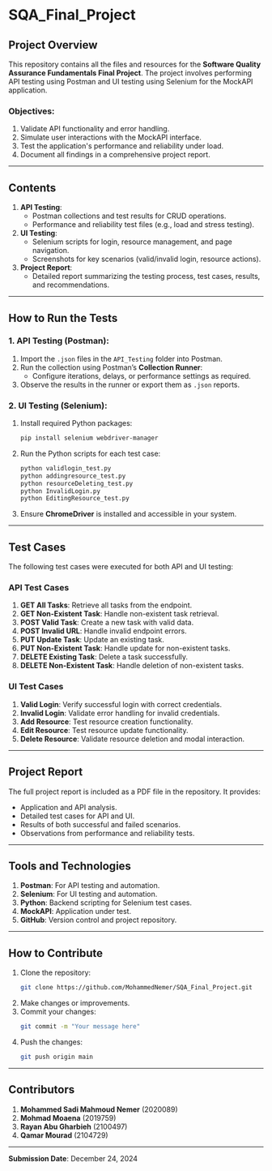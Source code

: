 # SQA_Final_Project
## **Project Overview**
This repository contains all the files and resources for the **Software Quality Assurance Fundamentals Final Project**. The project involves performing API testing using Postman and UI testing using Selenium for the MockAPI application.

### **Objectives:**
1. Validate API functionality and error handling.
2. Simulate user interactions with the MockAPI interface.
3. Test the application's performance and reliability under load.
4. Document all findings in a comprehensive project report.

---

## **Contents**
1. **API Testing**:
   - Postman collections and test results for CRUD operations.
   - Performance and reliability test files (e.g., load and stress testing).
2. **UI Testing**:
   - Selenium scripts for login, resource management, and page navigation.
   - Screenshots for key scenarios (valid/invalid login, resource actions).
3. **Project Report**:
   - Detailed report summarizing the testing process, test cases, results, and recommendations.

---

## **How to Run the Tests**

### **1. API Testing (Postman):**
1. Import the `.json` files in the `API_Testing` folder into Postman.
2. Run the collection using Postman’s **Collection Runner**:
   - Configure iterations, delays, or performance settings as required.
3. Observe the results in the runner or export them as `.json` reports.

### **2. UI Testing (Selenium):**
1. Install required Python packages:
   ```bash
   pip install selenium webdriver-manager
   ```
2. Run the Python scripts for each test case:
   ```bash
   python validlogin_test.py
   python addingresource_test.py
   python resourceDeleting_test.py
   python InvalidLogin.py
   python EditingResource_test.py
   ```
3. Ensure **ChromeDriver** is installed and accessible in your system.

---

## **Test Cases**
The following test cases were executed for both API and UI testing:

### **API Test Cases**
1. **GET All Tasks**: Retrieve all tasks from the endpoint.
2. **GET Non-Existent Task**: Handle non-existent task retrieval.
3. **POST Valid Task**: Create a new task with valid data.
4. **POST Invalid URL**: Handle invalid endpoint errors.
5. **PUT Update Task**: Update an existing task.
6. **PUT Non-Existent Task**: Handle update for non-existent tasks.
7. **DELETE Existing Task**: Delete a task successfully.
8. **DELETE Non-Existent Task**: Handle deletion of non-existent tasks.

### **UI Test Cases**
1. **Valid Login**: Verify successful login with correct credentials.
2. **Invalid Login**: Validate error handling for invalid credentials.
3. **Add Resource**: Test resource creation functionality.
4. **Edit Resource**: Test resource update functionality.
5. **Delete Resource**: Validate resource deletion and modal interaction.

---

## **Project Report**
The full project report is included as a PDF file in the repository. It provides:
- Application and API analysis.
- Detailed test cases for API and UI.
- Results of both successful and failed scenarios.
- Observations from performance and reliability tests.

---

## **Tools and Technologies**
1. **Postman**: For API testing and automation.
2. **Selenium**: For UI testing and automation.
3. **Python**: Backend scripting for Selenium test cases.
4. **MockAPI**: Application under test.
5. **GitHub**: Version control and project repository.

---

## **How to Contribute**
1. Clone the repository:
   ```bash
   git clone https://github.com/MohammedNemer/SQA_Final_Project.git
   ```
2. Make changes or improvements.
3. Commit your changes:
   ```bash
   git commit -m "Your message here"
   ```
4. Push the changes:
   ```bash
   git push origin main
   ```

---

## **Contributors**
1. **Mohammed Sadi Mahmoud Nemer** (2020089)  
2. **Mohmad Moaena** (2019759)  
3. **Rayan Abu Gharbieh** (2100497)  
4. **Qamar Mourad** (2104729)

---

**Submission Date**: December 24, 2024
